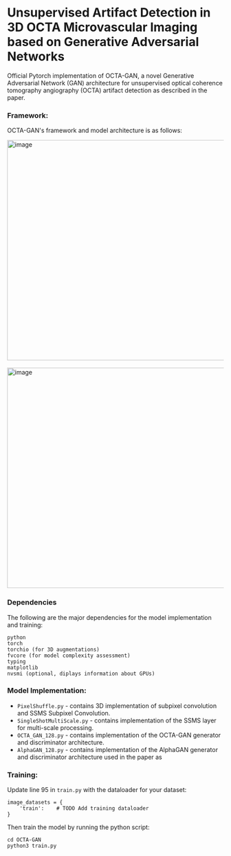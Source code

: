 # Unsupervised Artifact Detection in 3D OCTA Microvascular Imaging based on Generative Adversarial Networks
Official Pytorch implementation of OCTA-GAN, a novel Generative Adversarial Network (GAN) architecture for unsupervised optical coherence tomography angiography (OCTA) artifact detection as described in the paper.

### Framework:
OCTA-GAN's framework and model architecture is as follows:

<img width="512" alt="image" src="https://github.com/edsumpena/OCTA-GAN/assets/21966025/b83286e9-455d-4bc8-aac5-ffc94005ad12">
<br/><br/>
<img width="512" alt="image" src="https://github.com/edsumpena/OCTA-GAN/assets/21966025/0ebbd82a-38cc-4c75-a609-744302141c53">

### Dependencies

The following are the major dependencies for the model implementation and training:
```
python
torch
torchio (for 3D augmentations)
fvcore (for model complexity assessment)
typing
matplotlib
nvsmi (optional, diplays information about GPUs)
```

### Model Implementation:
- `PixelShuffle.py` - contains 3D implementation of subpixel convolution and SSMS Subpixel Convolution.
- `SingleShotMultiScale.py` - contains implementation of the SSMS layer for multi-scale processing.
- `OCTA_GAN_128.py` - contains implementation of the OCTA-GAN generator and discriminator architecture.
- `AlphaGAN_128.py` - contains implementation of the AlphaGAN generator and discriminator architecture used in the paper as 

### Training:
Update line 95 in `train.py` with the dataloader for your dataset:
```
image_datasets = {
    'train':    # TODO Add training dataloader
}
```
Then train the model by running the python script:
```
cd OCTA-GAN
python3 train.py
```
